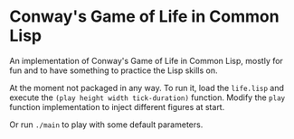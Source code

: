 # Conway's Game of Life in Common Lisp

An implementation of Conway's Game of Life in Common Lisp, mostly for fun and
to have something to practice the Lisp skills on.

At the moment not packaged in any way. To run it, load the `life.lisp` and
execute the `(play height width tick-duration)` function. Modify the `play`
function implementation to inject different figures at start.

Or run `./main` to play with some default parameters.
